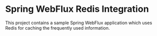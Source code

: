 # Spring WebFlux Redis Integration

This project contains a sample Spring WebFlux application which uses Redis for caching the frequently used information.

